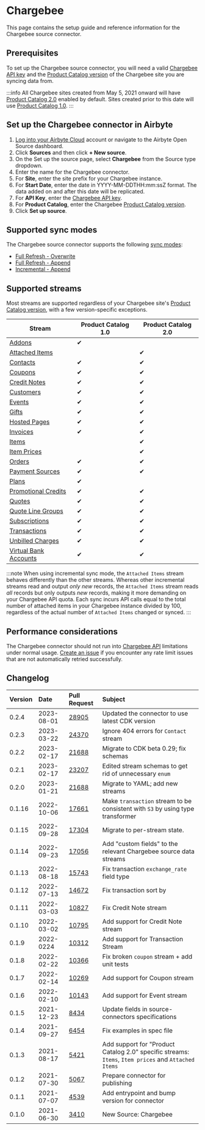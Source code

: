 # Chargebee

This page contains the setup guide and reference information for the Chargebee source connector.

## Prerequisites

To set up the Chargebee source connector, you will need a valid [Chargebee API key](https://apidocs.chargebee.com/docs/api?prod_cat_ver=2#api_authentication) and the [Product Catalog version](https://www.chargebee.com/docs/1.0/upgrade-product-catalog.html) of the Chargebee site you are syncing data from.

:::info
All Chargebee sites created from May 5, 2021 onward will have [Product Catalog 2.0](https://www.chargebee.com/docs/2.0/product-catalog.html) enabled by default. Sites created prior to this date will use [Product Catalog 1.0](https://www.chargebee.com/docs/1.0/product-catalog.html).
:::

## Set up the Chargebee connector in Airbyte

1. [Log into your Airbyte Cloud](https://cloud.airbyte.com/workspaces) account or navigate to the Airbyte Open Source dashboard.
2. Click **Sources** and then click **+ New source**.
3. On the Set up the source page, select **Chargebee** from the Source type dropdown.
4. Enter the name for the Chargebee connector.
5. For **Site**, enter the site prefix for your Chargebee instance.
6. For **Start Date**, enter the date in YYYY-MM-DDTHH:mm:ssZ format. The data added on and after this date will be replicated.
7. For **API Key**, enter the [Chargebee API key](https://apidocs.chargebee.com/docs/api?prod_cat_ver=2#api_authentication).
8. For **Product Catalog**, enter the Chargebee [Product Catalog version](https://apidocs.chargebee.com/docs/api?prod_cat_ver=2).
9. Click **Set up source**.

## Supported sync modes

The Chargebee source connector supports the following [sync modes](https://docs.airbyte.com/cloud/core-concepts#connection-sync-modes):

* [Full Refresh - Overwrite](https://docs.airbyte.com/understanding-airbyte/connections/full-refresh-overwrite/)
* [Full Refresh - Append](https://docs.airbyte.com/understanding-airbyte/connections/full-refresh-append)
* [Incremental - Append](https://docs.airbyte.com/understanding-airbyte/connections/incremental-append)

## Supported streams

Most streams are supported regardless of your Chargebee site's [Product Catalog version](https://www.chargebee.com/docs/1.0/upgrade-product-catalog.html), with a few version-specific exceptions.

| Stream                 | Product Catalog 1.0 | Product Catalog 2.0 |
|------------------------|---------------------|---------------------|
| [Addons](https://apidocs.chargebee.com/docs/api/addons?prod_cat_ver=1) | ✔ |   |
| [Attached Items](https://apidocs.chargebee.com/docs/api/attached_items?prod_cat_ver=2) |   | ✔ |
| [Contacts](https://apidocs.chargebee.com/docs/api/customers?lang=curl#list_of_contacts_for_a_customer) | ✔ | ✔ |
| [Coupons](https://apidocs.chargebee.com/docs/api/coupons) | ✔ | ✔ |
| [Credit Notes](https://apidocs.chargebee.com/docs/api/credit_notes) | ✔ | ✔ |
| [Customers](https://apidocs.chargebee.com/docs/api/customers) | ✔ | ✔ |
| [Events](https://apidocs.chargebee.com/docs/api/events) | ✔ | ✔ |
| [Gifts](https://apidocs.chargebee.com/docs/api/gifts) | ✔ | ✔ |
| [Hosted Pages](https://apidocs.chargebee.com/docs/api/hosted_pages) | ✔ | ✔ |
| [Invoices](https://apidocs.chargebee.com/docs/api/invoices) | ✔ | ✔ |
| [Items](https://apidocs.chargebee.com/docs/api/items?prod_cat_ver=2) |   | ✔ |
| [Item Prices](https://apidocs.chargebee.com/docs/api/item_prices?prod_cat_ver=2) |   | ✔ |
| [Orders](https://apidocs.chargebee.com/docs/api/orders) | ✔ | ✔ |
| [Payment Sources](https://apidocs.chargebee.com/docs/api/payment_sources) | ✔ | ✔ |
| [Plans](https://apidocs.chargebee.com/docs/api/plans?prod_cat_ver=1) | ✔ |   |
| [Promotional Credits](https://apidocs.chargebee.com/docs/api/promotional_credits) | ✔ | ✔ |
| [Quotes](https://apidocs.chargebee.com/docs/api/quotes) | ✔ | ✔ |
| [Quote Line Groups](https://apidocs.chargebee.com/docs/api/quote_line_groups) | ✔ | ✔ |
| [Subscriptions](https://apidocs.chargebee.com/docs/api/subscriptions) | ✔ | ✔ |
| [Transactions](https://apidocs.chargebee.com/docs/api/transactions) | ✔ | ✔ |
| [Unbilled Charges](https://apidocs.chargebee.com/docs/api/unbilled_charges) | ✔ | ✔ |
| [Virtual Bank Accounts](https://apidocs.chargebee.com/docs/api/virtual_bank_accounts) | ✔ | ✔ |

:::note
When using incremental sync mode, the `Attached Items` stream behaves differently than the other streams. Whereas other incremental streams read and output _only new_ records, the `Attached Items` stream reads _all_ records but only outputs _new_ records, making it more demanding on your Chargebee API quota. Each sync incurs API calls equal to the total number of attached items in your Chargebee instance divided by 100, regardless of the actual number of `Attached Items` changed or synced.
:::

## Performance considerations

The Chargebee connector should not run into [Chargebee API](https://apidocs.chargebee.com/docs/api?prod_cat_ver=2#api_rate_limits) limitations under normal usage. [Create an issue](https://github.com/airbytehq/airbyte/issues) if you encounter any rate limit issues that are not automatically retried successfully.

## Changelog

| Version | Date       | Pull Request                                             | Subject                                                                                             |
|:--------|:-----------|:---------------------------------------------------------|:----------------------------------------------------------------------------------------------------|
| 0.2.4   | 2023-08-01 | [28905](https://github.com/airbytehq/airbyte/pull/28905) | Updated the connector to use latest CDK version                                                               |
| 0.2.3   | 2023-03-22 | [24370](https://github.com/airbytehq/airbyte/pull/24370) | Ignore 404 errors for `Contact` stream                                                              |
| 0.2.2   | 2023-02-17 | [21688](https://github.com/airbytehq/airbyte/pull/21688) | Migrate to CDK beta 0.29; fix schemas                                                               |
| 0.2.1   | 2023-02-17 | [23207](https://github.com/airbytehq/airbyte/pull/23207) | Edited stream schemas to get rid of unnecessary `enum`                                              |
| 0.2.0   | 2023-01-21 | [21688](https://github.com/airbytehq/airbyte/pull/21688) | Migrate to YAML; add new streams                                                                    |
| 0.1.16  | 2022-10-06 | [17661](https://github.com/airbytehq/airbyte/pull/17661) | Make `transaction` stream to be consistent with `S3` by using type transformer                      |
| 0.1.15  | 2022-09-28 | [17304](https://github.com/airbytehq/airbyte/pull/17304) | Migrate to per-stream state.                                                                        |
| 0.1.14  | 2022-09-23 | [17056](https://github.com/airbytehq/airbyte/pull/17056) | Add "custom fields" to the relevant Chargebee source data streams                                   |
| 0.1.13  | 2022-08-18 | [15743](https://github.com/airbytehq/airbyte/pull/15743) | Fix transaction `exchange_rate` field type                                                          |
| 0.1.12  | 2022-07-13 | [14672](https://github.com/airbytehq/airbyte/pull/14672) | Fix transaction sort by                                                                             |
| 0.1.11  | 2022-03-03 | [10827](https://github.com/airbytehq/airbyte/pull/10827) | Fix Credit Note stream                                                                              |
| 0.1.10  | 2022-03-02 | [10795](https://github.com/airbytehq/airbyte/pull/10795) | Add support for Credit Note stream                                                                  |
| 0.1.9   | 2022-0224  | [10312](https://github.com/airbytehq/airbyte/pull/10312) | Add support for Transaction Stream                                                                  |
| 0.1.8   | 2022-02-22 | [10366](https://github.com/airbytehq/airbyte/pull/10366) | Fix broken `coupon` stream + add unit tests                                                         |
| 0.1.7   | 2022-02-14 | [10269](https://github.com/airbytehq/airbyte/pull/10269) | Add support for Coupon stream                                                                       |
| 0.1.6   | 2022-02-10 | [10143](https://github.com/airbytehq/airbyte/pull/10143) | Add support for Event stream                                                                        |
| 0.1.5   | 2021-12-23 | [8434](https://github.com/airbytehq/airbyte/pull/8434)   | Update fields in source-connectors specifications                                                   |
| 0.1.4   | 2021-09-27 | [6454](https://github.com/airbytehq/airbyte/pull/6454)   | Fix examples in spec file                                                                           |
| 0.1.3   | 2021-08-17 | [5421](https://github.com/airbytehq/airbyte/pull/5421)   | Add support for "Product Catalog 2.0" specific streams: `Items`, `Item prices` and `Attached Items` |
| 0.1.2   | 2021-07-30 | [5067](https://github.com/airbytehq/airbyte/pull/5067)   | Prepare connector for publishing                                                                    |
| 0.1.1   | 2021-07-07 | [4539](https://github.com/airbytehq/airbyte/pull/4539)   | Add entrypoint and bump version for connector                                                       |
| 0.1.0   | 2021-06-30 | [3410](https://github.com/airbytehq/airbyte/pull/3410)   | New Source: Chargebee                                                                               |

